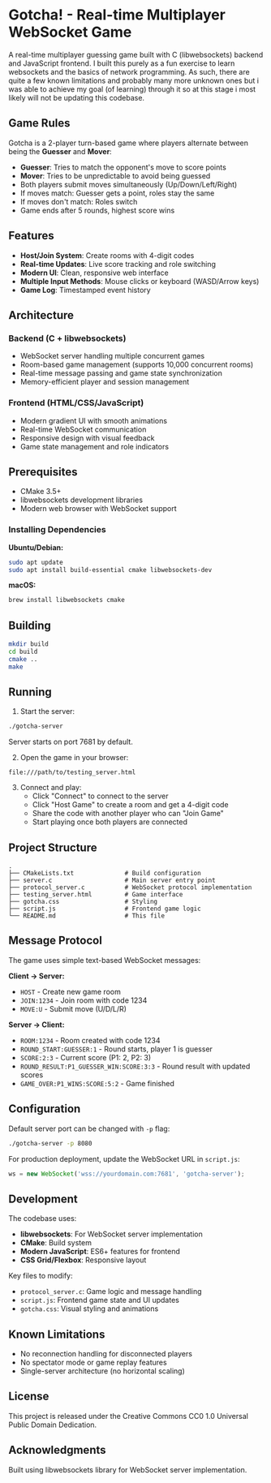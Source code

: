 # Gotcha! - Real-time Multiplayer WebSocket Game

A real-time multiplayer guessing game built with C (libwebsockets) backend and JavaScript frontend. I built this purely as a fun exercise to learn websockets and the basics of network programming. As such, there are quite a few known limitations and probably many more unknown ones but i was able to achieve my goal (of learning) through it so at this stage i most likely will not be updating this codebase.

## Game Rules

Gotcha is a 2-player turn-based game where players alternate between being the **Guesser** and **Mover**:

- **Guesser**: Tries to match the opponent's move to score points
- **Mover**: Tries to be unpredictable to avoid being guessed
- Both players submit moves simultaneously (Up/Down/Left/Right)
- If moves match: Guesser gets a point, roles stay the same
- If moves don't match: Roles switch
- Game ends after 5 rounds, highest score wins

## Features

- **Host/Join System**: Create rooms with 4-digit codes
- **Real-time Updates**: Live score tracking and role switching
- **Modern UI**: Clean, responsive web interface
- **Multiple Input Methods**: Mouse clicks or keyboard (WASD/Arrow keys)
- **Game Log**: Timestamped event history

## Architecture

### Backend (C + libwebsockets)
- WebSocket server handling multiple concurrent games
- Room-based game management (supports 10,000 concurrent rooms)
- Real-time message passing and game state synchronization
- Memory-efficient player and session management

### Frontend (HTML/CSS/JavaScript)
- Modern gradient UI with smooth animations
- Real-time WebSocket communication
- Responsive design with visual feedback
- Game state management and role indicators

## Prerequisites

- CMake 3.5+
- libwebsockets development libraries
- Modern web browser with WebSocket support

### Installing Dependencies

**Ubuntu/Debian:**
```bash
sudo apt update
sudo apt install build-essential cmake libwebsockets-dev
```

**macOS:**
```bash
brew install libwebsockets cmake
```

## Building

```bash
mkdir build
cd build
cmake ..
make
```

## Running

1. Start the server:
```bash
./gotcha-server
```
Server starts on port 7681 by default.

2. Open the game in your browser:
```
file:///path/to/testing_server.html
```

3. Connect and play:
   - Click "Connect" to connect to the server
   - Click "Host Game" to create a room and get a 4-digit code
   - Share the code with another player who can "Join Game"
   - Start playing once both players are connected

## Project Structure

```
.
├── CMakeLists.txt              # Build configuration
├── server.c                    # Main server entry point
├── protocol_server.c           # WebSocket protocol implementation
├── testing_server.html         # Game interface
├── gotcha.css                  # Styling
├── script.js                   # Frontend game logic
└── README.md                   # This file
```

## Message Protocol

The game uses simple text-based WebSocket messages:

**Client → Server:**
- `HOST` - Create new game room
- `JOIN:1234` - Join room with code 1234
- `MOVE:U` - Submit move (U/D/L/R)

**Server → Client:**
- `ROOM:1234` - Room created with code 1234
- `ROUND_START:GUESSER:1` - Round starts, player 1 is guesser
- `SCORE:2:3` - Current score (P1: 2, P2: 3)
- `ROUND_RESULT:P1_GUESSER_WIN:SCORE:3:3` - Round result with updated scores
- `GAME_OVER:P1_WINS:SCORE:5:2` - Game finished

## Configuration

Default server port can be changed with `-p` flag:
```bash
./gotcha-server -p 8080
```

For production deployment, update the WebSocket URL in `script.js`:
```javascript
ws = new WebSocket('wss://yourdomain.com:7681', 'gotcha-server');
```

## Development

The codebase uses:
- **libwebsockets**: For WebSocket server implementation
- **CMake**: Build system
- **Modern JavaScript**: ES6+ features for frontend
- **CSS Grid/Flexbox**: Responsive layout

Key files to modify:
- `protocol_server.c`: Game logic and message handling
- `script.js`: Frontend game state and UI updates
- `gotcha.css`: Visual styling and animations

## Known Limitations

- No reconnection handling for disconnected players
- No spectator mode or game replay features
- Single-server architecture (no horizontal scaling)


## License

This project is released under the Creative Commons CC0 1.0 Universal Public Domain Dedication.

## Acknowledgments

Built using libwebsockets library for WebSocket server implementation.

